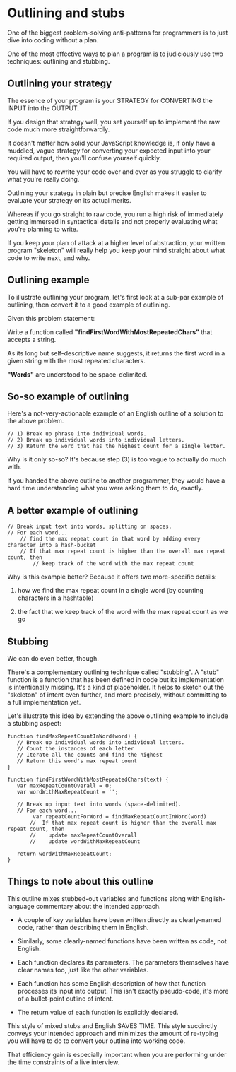 # Outlining and stubs

One of the biggest problem-solving anti-patterns for programmers is to just dive into coding without a plan.

One of the most effective ways to plan a program is to judiciously use two techniques: outlining and stubbing. 

## Outlining your strategy

The essence of your program is your STRATEGY for CONVERTING the INPUT into the OUTPUT.

If you design that strategy well, you set yourself up to implement the raw code much more straightforwardly.

It doesn't matter how solid your JavaScript knowledge is, if only have a muddled, vague strategy for converting your expected input into your required output, then you'll confuse yourself quickly.

You will have to rewrite your code over and over as you struggle to clarify what you're really doing.

Outlining your strategy in plain but precise English makes it easier to evaluate your strategy on its actual merits.

Whereas if you go straight to raw code, you run a high risk of immediately getting immersed in syntactical details and not properly evaluating what you're planning to write.

If you keep your plan of attack at a higher level of abstraction, your written program "skeleton" will really help you keep your mind straight about what code to write next, and why.

## Outlining example

To illustrate outlining your program, let's first look at a sub-par example of outlining, then convert it to a good example of outlining.

Given this problem statement: 

Write a function called <strong>"findFirstWordWithMostRepeatedChars"</strong> that accepts a string.

As its long but self-descriptive name suggests, it returns the first word in a given string with the most repeated characters.

<strong>"Words"</strong> are understood to be space-delimited.

## So-so example of outlining

Here's a not-very-actionable example of an English outline of a solution to the above problem. 

```
// 1) Break up phrase into individual words.
// 2) Break up individual words into individual letters.
// 3) Return the word that has the highest count for a single letter.
```

Why is it only so-so? It's because step (3) is too vague to actually do much with.

If you handed the above outline to another programmer, they would have a hard time understanding what you were asking them to do, exactly.

## A better example of outlining

```
// Break input text into words, splitting on spaces.
// For each word...
    // find the max repeat count in that word by adding every character into a hash-bucket
    // If that max repeat count is higher than the overall max repeat count, then
    	// keep track of the word with the max repeat count
```

Why is this example better? Because it offers two more-specific details:

1. how we find the max repeat count in a single word (by counting characters in a hashtable)

2. the fact that we keep track of the word with the max repeat count as we go

## Stubbing

We can do even better, though.

There's a complementary outlining technique called "stubbing". A "stub" function is a function that has been defined in code but its implementation is intentionally missing. It's a kind of placeholder. It helps to sketch out the "skeleton" of intent even further, and more precisely, without committing to a full implementation yet.

Let's illustrate this idea by extending the above outlining example to include a stubbing aspect: 

```
function findMaxRepeatCountInWord(word) {
   // Break up individual words into individual letters.
   // Count the instances of each letter
   // Iterate all the counts and find the highest
   // Return this word's max repeat count
}

function findFirstWordWithMostRepeatedChars(text) {
   var maxRepeatCountOverall = 0;
   var wordWithMaxRepeatCount = '';

   // Break up input text into words (space-delimited).
   // For each word...
   		var repeatCountForWord = findMaxRepeatCountInWord(word)
       //  If that max repeat count is higher than the overall max repeat count, then
       //    update maxRepeatCountOverall
       //    update wordWithMaxRepeatCount

   return wordWithMaxRepeatCount;
}
```

## Things to note about this outline

This outline mixes stubbed-out variables and functions along with English-language commentary about the intended approach.

* A couple of key variables have been written directly as clearly-named code, rather than describing them in English.

* Similarly, some clearly-named functions have been written as code, not English.

* Each function declares its parameters. The parameters themselves have clear names too, just like the other variables.

* Each function has some English description of how that function processes its input into output. This isn't exactly pseudo-code, it's more of a bullet-point outline of intent.

* The return value of each function is explicitly declared.

This style of mixed stubs and English SAVES TIME. This style succinctly conveys your intended approach and minimizes the amount of re-typing you will have to do to convert your outline into working code.

That efficiency gain is especially important when you are performing under the time constraints of a live interview.


